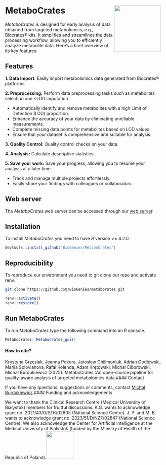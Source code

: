 
# MetaboCrates <img src='man/figures/logo.png' align="right" height="150"/>

*MetaboCrates* is designed for early analysis of data obtained from
targeted metabolomics, e.g., Biocrates® kits. It simplifies and
streamlines the data processing workflow, allowing you to efficiently
analyze metabolite data. Here’s a brief overview of its key features:

## Features

**1. Data Import:** Easily import metabolomics data generated from
Biocrates® platforms.

**2. Preprocessing:** Perform data preprocessing tasks such as
metabolites selection and \<LOD imputation.

- Automatically identify and remove metabolites with a high Limit of
  Detection (LOD) proportion.
- Enhance the accuracy of your data by eliminating unreliable
  measurements.
- Complete missing data points for metabolites based on LOD values.
- Ensure that your dataset is comprehensive and suitable for analysis.

**3. Quality Control:** Quality control checks on your data.

**4. Analysis:** Calculate descriptive statistics.

**5. Save your work:** Save your progress, allowing you to resume your
analysis at a later time.

- Track and manage multiple projects effortlessly.
- Easily share your findings with colleagues or collaborators.

## Web server

The *MetaboCrates* web server can be accessed through our [web
server](http://biogenies.info/metabocrates-ws).

## Installation

To install *MetaboCrates* you need to have *R* version \>= 4.2.0.

``` r
devtools::install_github("BioGenies/MetaboCrates")
```

## Reproducibility

To reproduce our environment you need to git clone our repo and activate
renv.

``` bash
git clone https://github.com/BioGenies/metaborates.git
```

``` r
renv::activate()
renv::restore()
```

## Run MetaboCrates

To run *MetaboCrates* type the following command into an R console.

``` r
MetaboCrates::MetaboCrates_gui()
```

#### How to cite?

Krystyna Grzesiak, Joanna Pokora, Jarosław Chilimoniuk, Adrian
Godlewski, Mariia Solovianova, Rafał Kolenda, Adam Krętowski, Michał
Ciborowski, Michał Burdukiewicz (2025). MetaboCrates :An open-source
pipeline for quality-aware analysis of targeted metabolomics data.####
Contact

If you have any questions, suggestions or comments, contact [Michal
Burdukiewicz](mailto:michalburdukiewicz@gmail.com).#### Funding and
acknowledgements

We want to thank the Clinical Research Centre (Medical University of
Białystok) members for fruitful discussions. K.G. wants to acknowledge
grant no. 2021/43/O/ST6/02805 (National Science Centre). J. P. and M. B.
wants to acknowledge grant no. 2023/51/D/NZ7/02847 (National Science
Centre). We also acknowledge the Center for Artificial Intelligence at
the Medical University of Białystok (funded by the Ministry of Health of
the Republic of
Poland).<img src='/Users/michbur/Library/Caches/org.R-project.R/R/renv/library/MetaboCrates-572a9277/R-4.4/aarch64-apple-darwin20/MetaboCrates/readme_files/funding.png' style='height: 90px'>
